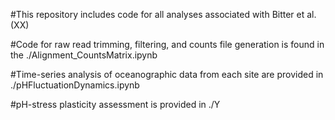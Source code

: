 #This repository includes code for all analyses associated with Bitter et al. (XX)

#Code for raw read trimming, filtering, and counts file generation is found in the ./Alignment_CountsMatrix.ipynb


#Time-series analysis of oceanographic data from each site are provided in ./pHFluctuationDynamics.ipynb

#pH-stress plasticity assessment is provided in ./Y